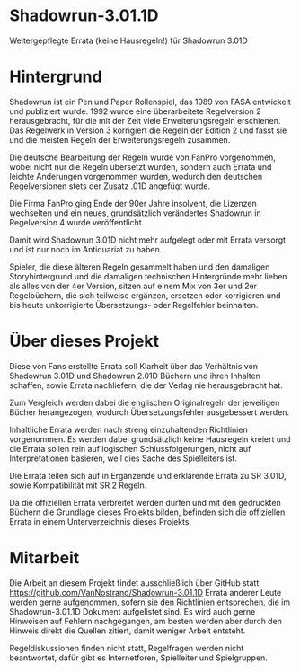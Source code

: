 Shadowrun-3.01.1D
=================

Weitergepflegte Errata (keine Hausregeln!) für Shadowrun 3.01D

Hintergrund
===========
Shadowrun ist ein Pen und Paper Rollenspiel, das 1989 von FASA entwickelt und publiziert wurde.
1992 wurde eine überarbeitete Regelversion 2 herausgebracht, für die mit der Zeit viele Erweiterungsregeln erschienen.
Das Regelwerk in Version 3 korrigiert die Regeln der Edition 2 und fasst sie und die meisten Regeln der Erweiterungsregeln zusammen.

Die deutsche Bearbeitung der Regeln wurde von FanPro vorgenommen, wobei nicht nur die Regeln übersetzt wurden, sondern auch Errata und leichte Änderungen vorgenommen wurden, wodurch den deutschen Regelversionen stets der Zusatz .01D angefügt wurde.

Die Firma FanPro ging Ende der 90er Jahre insolvent, die Lizenzen wechselten und ein neues, grundsätzlich verändertes Shadowrun in Regelversion 4 wurde veröffentlicht.

Damit wird Shadowrun 3.01D nicht mehr aufgelegt oder mit Errata versorgt und ist nur noch im Antiquariat zu haben.

Spieler, die diese älteren Regeln gesammelt haben und den damaligen Storyhintergrund und die damaligen technischen Hintergründe mehr lieben als alles von der 4er Version, sitzen auf einem Mix von 3er und 2er Regelbüchern, die sich teilweise ergänzen, ersetzen oder korrigieren und bis heute unkorrigierte Übersetzungs- oder Regelfehler beinhalten.

Über dieses Projekt
===================
Diese von Fans erstellte Errata soll Klarheit über das Verhältnis von Shadowrun 3.01D und Shadowrun 2.01D Büchern und ihren Inhalten schaffen, sowie Errata nachliefern, die der Verlag nie herausgebracht hat.

Zum Vergleich werden dabei die englischen Originalregeln der jeweiligen Bücher herangezogen, wodurch Übersetzungsfehler ausgebessert werden.

Inhaltliche Errata werden nach streng einzuhaltenden Richtlinien vorgenommen. Es werden dabei grundsätzlich keine Hausregeln kreiert und die Errata sollen rein auf logischen Schlussfolgerungen, nicht auf Interpretationen basieren, weil dies Sache des Spielleiters ist.

Die Errata teilen sich auf in Ergänzende und erklärende Errata zu SR 3.01D, sowie Kompatibilität mit SR 2 Regeln.

Da die offiziellen Errata verbreitet werden dürfen und mit den gedruckten Büchern die Grundlage dieses Projekts bilden, befinden sich die offiziellen Errata in einem Unterverzeichnis dieses Projekts.

Mitarbeit
=========
Die Arbeit an diesem Projekt findet ausschließlich über GitHub statt:
https://github.com/VanNostrand/Shadowrun-3.01.1D
Errata anderer Leute werden gerne aufgenommen, sofern sie den Richtlinien entsprechen, die im Shadowrun-3.01.1D Dokument aufgelistet sind.
Es wird auch gerne Hinweisen auf Fehlern nachgegangen, am besten werden aber durch den Hinweis direkt die Quellen zitiert, damit weniger Arbeit entsteht.

Regeldiskussionen finden nicht statt, Regelfragen werden nicht beantwortet, dafür gibt es Internetforen, Spielleiter und Spielgruppen.